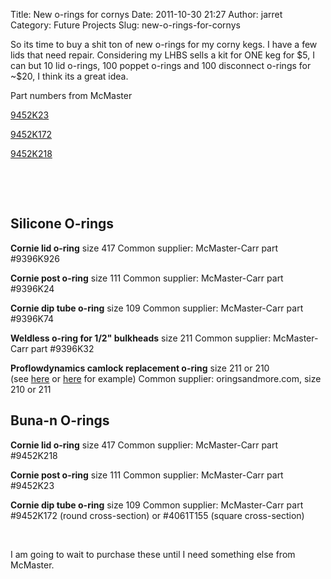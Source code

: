 Title: New o-rings for cornys
Date: 2011-10-30 21:27
Author: jarret
Category: Future Projects
Slug: new-o-rings-for-cornys

So its time to buy a shit ton of new o-rings for my corny kegs. I have a
few lids that need repair. Considering my LHBS sells a kit for ONE keg
for \$5, I can but 10 lid o-rings, 100 poppet o-rings and 100 disconnect
o-rings for \~\$20, I think its a great idea.

Part numbers from McMaster

[9452K23][]

[9452K172][9452K23]

[9452K218][9452K23]

 

 

Silicone O-rings
----------------

**Cornie lid o-ring** size 417 Common supplier: McMaster-Carr part
\#9396K926

**Cornie post o-ring** size 111 Common supplier: McMaster-Carr part
\#9396K24

**Cornie dip tube o-ring** size 109 Common supplier: McMaster-Carr part
\#9396K74

**Weldless o-ring for 1/2" bulkheads** size 211 Common supplier:
McMaster-Carr part \#9396K32

**Proflowdynamics camlock replacement o-ring** size 211 or 210
(see [here][] or [here][1] for example) Common supplier:
oringsandmore.com, size 210 or 211

<a name="Buna-n_O-rings"></a>

Buna-n O-rings
--------------

**Cornie lid o-ring** size 417 Common supplier: McMaster-Carr part
\#9452K218

**Cornie post o-ring** size 111 Common supplier: McMaster-Carr part
\#9452K23

**Cornie dip tube o-ring** size 109 Common supplier: McMaster-Carr part
\#9452K172 (round cross-section) or \#4061T155 (square cross-section)

 

I am going to wait to purchase these until I need something else from
McMaster.

  [9452K23]: http://www.mcmaster.com/#
  [here]: http://www.homebrewtalk.com/f11/quick-disconnects-192436/#post2234457
    "http://www.homebrewtalk.com/f11/quick-disconnects-192436/#post2234457"
  [1]: http://www.homebrewtalk.com/f51/stainless-camlocks-review-158649/index9.html#post1985060
    "http://www.homebrewtalk.com/f51/stainless-camlocks-review-158649/index9.html#post1985060"

